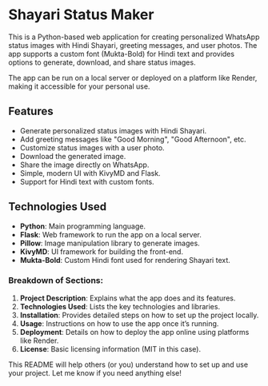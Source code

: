 # Shayari Status Maker

This is a Python-based web application for creating personalized WhatsApp status images with Hindi Shayari, greeting messages, and user photos. The app supports a custom font (Mukta-Bold) for Hindi text and provides options to generate, download, and share status images.

The app can be run on a local server or deployed on a platform like Render, making it accessible for your personal use.

## Features
- Generate personalized status images with Hindi Shayari.
- Add greeting messages like "Good Morning", "Good Afternoon", etc.
- Customize status images with a user photo.
- Download the generated image.
- Share the image directly on WhatsApp.
- Simple, modern UI with KivyMD and Flask.
- Support for Hindi text with custom fonts.

## Technologies Used
- **Python**: Main programming language.
- **Flask**: Web framework to run the app on a local server.
- **Pillow**: Image manipulation library to generate images.
- **KivyMD**: UI framework for building the front-end.
- **Mukta-Bold**: Custom Hindi font used for rendering Shayari text.

### Breakdown of Sections:
1. **Project Description**: Explains what the app does and its features.
2. **Technologies Used**: Lists the key technologies and libraries.
3. **Installation**: Provides detailed steps on how to set up the project locally.
4. **Usage**: Instructions on how to use the app once it’s running.
5. **Deployment**: Details on how to deploy the app online using platforms like Render.
6. **License**: Basic licensing information (MIT in this case).

This README will help others (or you) understand how to set up and use your project. Let me know if you need anything else!
